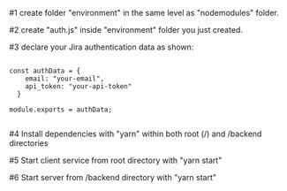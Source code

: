 #1
create folder "environment" in the same level as "nodemodules" folder.

#2
create "auth.js" inside "environment" folder you just created.

#3
declare your Jira authentication data as shown:
<pre><code>
const authData = {
    email: "your-email",
    api_token: "your-api-token"
  }

module.exports = authData;

</code></pre>

#4
Install dependencies with "yarn" within both root (/) and /backend directories

#5
Start client service from root directory with "yarn start"

#6
Start server from /backend directory with "yarn start"